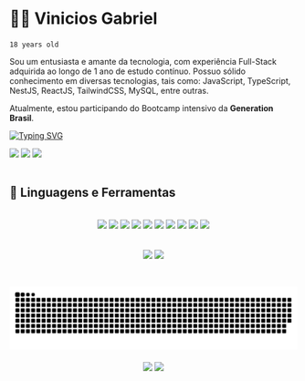 # 🐱‍👤 Vinicios Gabriel
  <code>18 years old</code>
<p>
 Sou um entusiasta e amante da tecnologia, com experiência Full-Stack adquirida ao longo de 1 ano de estudo contínuo. 
  Possuo sólido conhecimento em diversas tecnologias, tais como: JavaScript, TypeScript, NestJS, ReactJS, TailwindCSS, MySQL, entre outras.

Atualmente, estou participando do Bootcamp intensivo da <b>Generation Brasil</b>.

</p>


[![Typing SVG](https://readme-typing-svg.demolab.com?font=Fira-code-bold&pause=1000&color=E81224&random=false&width=435&lines=Full-Stack+Developer)](https://git.io/typing-svg)

<div align="left">
  <a href="https://www.linkedin.com/in/viniom/"><img width="70em" src="https://github.com/ViniOM/ViniOM/assets/73274632/9cbb0bcf-f6d8-4c14-a807-086ba9a74737" href="https://www.linkedin.com/in/viniom/"/></a>
  <a href="https://www.instagram.com/v1ni.kk/"><img width="70em" src="https://github.com/ViniOM/ViniOM/assets/73274632/1fc0ac2a-21b4-4d52-a38f-7ee9d3259a7c"/></a>
  <a href="https://www.discord.com/user/@vinih4"><img width="70em" src="https://github.com/ViniOM/ViniOM/assets/73274632/3cc88e6d-57d1-4ab3-b8e8-e4b25b4bf504"/></a>

</div>

</br>


## 🧰 Linguagens e Ferramentas

</br>
<div align="center">

<img width="70em" src="https://github.com/ViniOM/ViniOM/assets/73274632/559c6c47-7aa2-4181-ba62-a4ee9ea6c86c"/>
<img width="70em" src="https://github.com/ViniOM/ViniOM/assets/73274632/f21546fb-ccce-427b-9061-b1080535c3ce"/>
<img width="70em" src="https://github.com/ViniOM/ViniOM/assets/73274632/9d73e159-c4f9-449b-bddc-acc87892a65b"/>
<img width="70em" src="https://github.com/ViniOM/ViniOM/assets/73274632/d5b1a4cb-7b9a-4092-af6e-fa88b7a352bf"/>
<img width="70em" src="https://github.com/ViniOM/ViniOM/assets/73274632/1e8b3026-07be-4e0d-885e-48f5fdab0a89"/>
<img width="70em" src="https://github.com/ViniOM/ViniOM/assets/73274632/83799379-3ec0-4cfa-8a4a-abefa8ea1e0b"/>
<img width="70em" src="https://github.com/ViniOM/ViniOM/assets/73274632/e1aa6d0a-ca67-4a25-bb79-1a42aa1dc64e"/>
<img width="70em" src="https://github.com/ViniOM/ViniOM/assets/73274632/13e0d631-f49e-4885-bc37-a6d001fc906b"/>
<img width="70em" src="https://github.com/ViniOM/ViniOM/assets/73274632/855c6559-b80d-4525-98a4-eb121d1782b5"/>
<img width="70em" src="https://github.com/ViniOM/ViniOM/assets/73274632/0e991b7a-76db-441a-8d5f-644116c29aeb"/>

</div>

</br>

<div align="center">
</br>
<img width="443em" src="https://github-readme-stats.vercel.app/api?username=ViniOM&show_icons=true&theme=shadow_red&title_color=ffff&icon_color=E81224&text_color=B4B2B2&border_color=E81224&"/>
<img width="270em" src="https://github-readme-stats.vercel.app/api/top-langs/?username=ViniOM&hide=glsl,css&langs_count=3&theme=shadow_red&title_color=ffff&icon_color=E81224&text_color=B4B2B2&border_color=E81224&"/>


</div>
</br>

## 
<div align="center">
  <picture>
    <source media="(prefers-color-scheme: dark)" srcset="https://raw.githubusercontent.com/ViniOM/ViniOM/output/github-contribution-grid-snake-dark.svg">
    <source media="(prefers-color-scheme: light)" srcset="https://raw.githubusercontent.com/ViniOM/ViniOM/output/github-contribution-grid-snake.svg">
    <img alt="github contribution grid snake animation" src="https://raw.githubusercontent.com/ViniOM/ViniOM/output/github-contribution-grid-snake.svg">
  </picture>
</br>
</br>
  <a href="https://github.com/ViniOM/blog_pessoal">
  <img align="center" width="407em" src="https://github-readme-stats.vercel.app/api/pin/?username=ViniOM&repo=blog_pessoal&theme=shadow_red&title_color=ffff&icon_color=E81224&text_color=B4B2B2&border_color=E81224&" /></a>
<a href="https://paleteria-elgeladon.vercel.app/">
  <img align="center" width="407em" src="https://github-readme-stats.vercel.app/api/pin/?username=ViniOM&repo=Paleteria&theme=shadow_red&title_color=ffff&icon_color=E81224&text_color=B4B2B2&border_color=E81224" />
</a>
</div>





